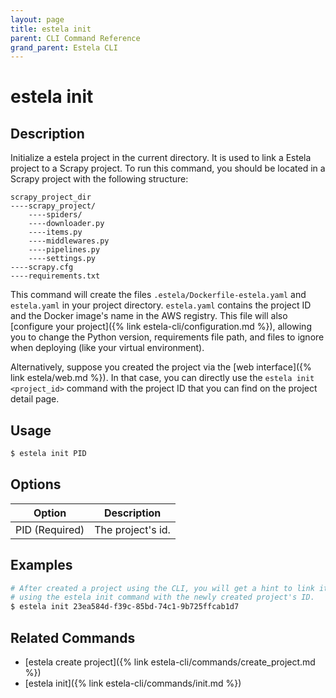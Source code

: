 ```yaml
---
layout: page
title: estela init
parent: CLI Command Reference
grand_parent: Estela CLI
---
```


# estela init

## Description

Initialize a estela project in the current directory. It is used to link a
Estela project to a Scrapy project. To run this command, you should
be located in a Scrapy project with the following structure:

```
scrapy_project_dir
----scrapy_project/
    ----spiders/
    ----downloader.py
    ----items.py
    ----middlewares.py
    ----pipelines.py
    ----settings.py
----scrapy.cfg
----requirements.txt
```

This command will create the files `.estela/Dockerfile-estela.yaml` and `estela.yaml`
in your project directory. `estela.yaml` contains the project ID and the
Docker image's name in the AWS registry. This file will also
[configure your project]({% link estela-cli/configuration.md %}), allowing you to change
the Python version, requirements file path, and files to ignore when deploying (like
your virtual environment).

Alternatively, suppose you created the project via the [web interface]({% link estela/web.md %}).
In that case, you can directly use the `estela init <project_id>` command with the project ID that you can
find on the project detail page.

## Usage

```bash
$ estela init PID
```

## Options

|Option|Description|
| ---- | --------- |
|PID (Required)|The project's id.|

## Examples

```bash
# After created a project using the CLI, you will get a hint to link it
# using the estela init command with the newly created project's ID.
$ estela init 23ea584d-f39c-85bd-74c1-9b725ffcab1d7
```

## Related Commands

- [estela create project]({% link estela-cli/commands/create_project.md %})
- [estela init]({% link estela-cli/commands/init.md %})
